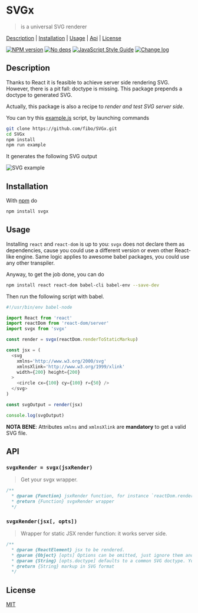 # SVGx

> is a universal SVG renderer

[Description](#description) |
[Installation](#installation) |
[Usage](#usage) |
[Api](#api) |
[License](#license)

[![NPM version](https://badge.fury.io/js/svgx.svg)](http://badge.fury.io/js/svgx)
[![No deps](https://img.shields.io/badge/dependencies-none-green.svg)](https://github.com/fibo/SVGx)
[![JavaScript Style Guide](https://img.shields.io/badge/code_style-standard-brightgreen.svg)](https://standardjs.com)
[![Change log](https://img.shields.io/badge/change-log-blue.svg)](http://g14n.info/SVGx/changelog)

## Description

Thanks to React it is feasible to achieve server side rendering SVG. However,
there is a pit fall: doctype is missing. This package prepends a doctype to generated SVG.

Actually, this package is also a recipe to *render and test SVG server side*.

You can try this [example.js][example_js] script, by launching commands

```bash
git clone https://github.com/fibo/SVGx.git
cd SVGx
npm install
npm run example
```

It generates the following SVG output

![SVG example][example_svg]

## Installation

With [npm](https://npmjs.org/) do

```bash
npm install svgx
```

## Usage

Installing `react` and `react-dom` is up to you: `svgx` does not declare
them as dependencies, cause you could use a different version or even
other React-like engine. Same logic applies to awesome babel packages, you
could use any other transpiler.

Anyway, to get the job done, you can do

```bash
npm install react react-dom babel-cli babel-env --save-dev
```

Then run the following script with babel.

```javascript
#!/usr/bin/env babel-node

import React from 'react'
import reactDom from 'react-dom/server'
import svgx from 'svgx'

const render = svgx(reactDom.renderToStaticMarkup)

const jsx = (
  <svg
    xmlns='http://www.w3.org/2000/svg'
    xmlnsXlink='http://www.w3.org/1999/xlink'
    width={200} height={200}
  >
    <circle cx={100} cy={100} r={50} />
  </svg>
)

const svgOutput = render(jsx)

console.log(svgOutput)
```

**NOTA BENE**: Attributes `xmlns` and `xmlnsXlink` are **mandatory** to get a valid SVG file.

## API

### `svgxRender = svgx(jsxRender)`

> Get your svgx wrapper.

```javascript
/**
  * @param {Function} jsxRender function, for instance `reactDom.renderToStaticMarkup`
  * @return {Function} svgxRender wrapper
  */
```

### `svgxRender(jsx[, opts])`

> Wrapper for static JSX render function: it works server side.

```javascript
/**
  * @param {ReactElement} jsx to be rendered.
  * @param {Object} [opts] Options can be omitted, just ignore them and it will work fine.
  * @param {String} [opts.doctype] defaults to a common SVG doctype. You can remove it by setting it to the blank string `''` or any other doctype you need.
  * @return {String} markup in SVG format
  */
```

## License

[MIT](http://g14n.info/mit-license/)

[example_js]: https://github.com/fibo/SVGx/blob/master/example.js
[example_svg]: https://g14n.info/SVGx/example.svg
